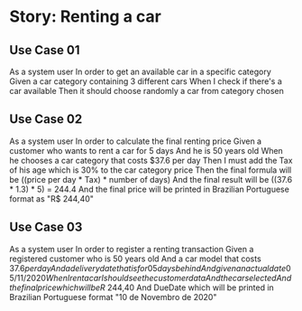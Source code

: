 # Story: Renting a car

## Use Case 01

As a system user
In order to get an available car in a specific category
Given a car category containing 3 different cars
When I check if there's a car available
Then it should choose randomly a car from category chosen

## Use Case 02

As a system user
In order to calculate the final renting price
Given a customer who wants to rent a car for 5 days
And he is 50 years old
When he chooses a car category that costs $37.6 per day
Then I must add the Tax of his age which is 30% to the car category price
Then the final formula will be ((price per day * Tax) * number of days)
And the final result will be ((37.6 * 1.3) * 5) = 244.4
And the final price will be printed in Brazilian Portuguese format as "R$ 244,40"

## Use Case 03

As a system user
In order to register a renting transaction
Given a registered customer who is 50 years old
And a car model that costs $37.6 per day
And a delivery date that is for 05 days behind
And given an actual date 05/11/2020
When I rent a car I should see the customer data
And the car selected
And the final price which will be R$ 244,40
And DueDate which will be printed in Brazilian Portuguese format "10 de Novembro de 2020"
